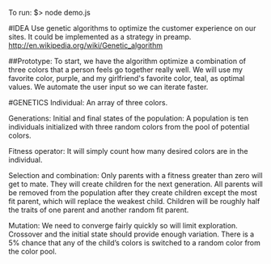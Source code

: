 To run:
	$> node demo.js

#IDEA
Use genetic algorithms to optimize the customer experience on our sites. It could be implemented as a strategy in preamp. http://en.wikipedia.org/wiki/Genetic_algorithm

##Prototype:
To start, we have the algorithm optimize a combination of three colors that a person feels go together really well. We will use my favorite color, purple, and my girlfriend's favorite color, teal, as optimal values. We automate the user input so we can iterate faster. 

#GENETICS
Individual:
An array of three colors.

Generations: Initial and final states of the population:
A population is ten individuals initialized with three random colors from the pool of potential colors. 

Fitness operator:
It will simply count how many desired colors are in the individual.

Selection and combination:
Only parents with a fitness greater than zero will get to mate. They will create children for the next generation. All parents will be removed from the population after they create children except the most fit parent, which will replace the weakest child. Children will be roughly half the traits of one parent and another random fit parent.

Mutation:
We need to converge fairly quickly so will limit exploration. Crossover and the initial state should provide enough variation. There is a 5% chance that any of the child’s colors is switched to a random color from the color pool.